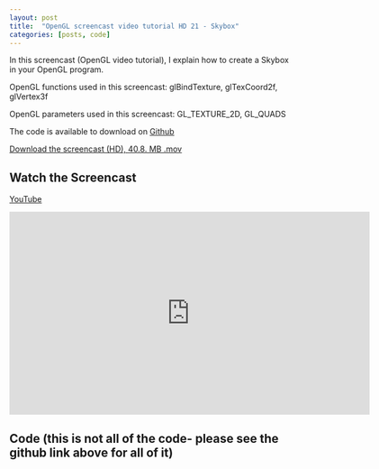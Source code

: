 ```yaml
---
layout: post
title:  "OpenGL screencast video tutorial HD 21 - Skybox"
categories: [posts, code]
---
```

In this screencast (OpenGL video tutorial), I explain how to create a Skybox in your OpenGL program.

OpenGL functions used in this screencast:
glBindTexture, glTexCoord2f, glVertex3f

OpenGL parameters used in this screencast:
GL_TEXTURE_2D, GL_QUADS

The code is available to download on [Github](https://github.com/davidwparker/opengl-screencasts-3)

[Download the screencast (HD), 40.8. MB .mov](https://dl.dropboxusercontent.com/s/fkcq8wc9p9elikh/episode-021.mov?dl=1)

## Watch the Screencast

[YouTube](http://youtu.be/DlOT8MJ7mrc)

<iframe width="640" height="360" src="http://www.youtube.com/embed/DlOT8MJ7mrc" frameborder="0" allowfullscreen></iframe>

## Code (this is not all of the code- please see the github link above for all of it)

<script src="https://gist.github.com/4383192.js"></script>
